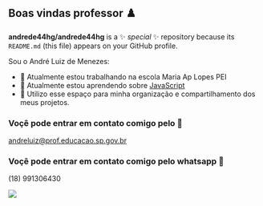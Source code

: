 ## Boas vindas professor ♟️


**andrede44hg/andrede44hg** is a ✨ _special_ ✨ repository because its `README.md` (this file) appears on your GitHub profile.

Sou o André Luiz de Menezes:

- 🔭 Atualmente estou trabalhando na escola Maria Ap Lopes PEI
- 🌱 Atualmente estou aprendendo sobre [JavaScript](https://editor.p5js.org/)
- 👯 Utilizo esse espaço para minha organização e compartilhamento dos meus projetos.

### Voçê pode entrar em contato comigo pelo 📧

andreluiz@prof.educacao.sp.gov.br

### Voçê pode entrar em contato comigo pelo whatsapp 📱

(18) 991306430

![](https://media.tenor.com/BZ8PcPP_SVEAAAAi/teach-professor.gif)
